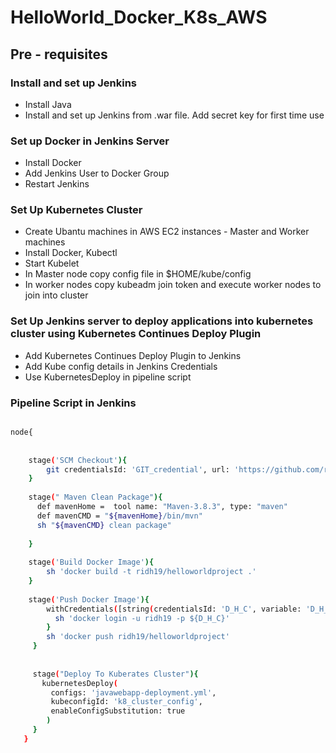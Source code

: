 # HelloWorld_Docker_K8s_AWS

## Pre - requisites

### Install and set up Jenkins
- Install Java
- Install and set up Jenkins from .war file. Add secret key for first time use

### Set up Docker in Jenkins Server
- Install Docker
- Add Jenkins User to Docker Group
- Restart Jenkins

### Set Up Kubernetes Cluster
- Create Ubantu machines in AWS EC2 instances - Master and Worker machines
- Install Docker, Kubectl
- Start Kubelet
- In Master node copy config file in $HOME/kube/config
- In worker nodes copy kubeadm join token and execute  worker nodes to join into cluster

### Set Up Jenkins server to deploy applications into kubernetes cluster using Kubernetes Continues Deploy Plugin
- Add  Kubernetes Continues Deploy Plugin to Jenkins
- Add Kube config details in Jenkins Credentials
- Use KubernetesDeploy in pipeline script

### Pipeline Script in Jenkins

```bash

node{
    
    
    stage('SCM Checkout'){
        git credentialsId: 'GIT_credential', url: 'https://github.com/ripankumardhar/HelloWorld_Docker_K8s_AWS.git',branch: 'main'
    }
   
    stage(" Maven Clean Package"){
      def mavenHome =  tool name: "Maven-3.8.3", type: "maven"
      def mavenCMD = "${mavenHome}/bin/mvn"
      sh "${mavenCMD} clean package"
      
    } 
    
    stage('Build Docker Image'){
        sh 'docker build -t ridh19/helloworldproject .'
    }
    
    stage('Push Docker Image'){
        withCredentials([string(credentialsId: 'D_H_C', variable: 'D_H_C')]) {
          sh 'docker login -u ridh19 -p ${D_H_C}'
        }
        sh 'docker push ridh19/helloworldproject'
     }
       
      
     stage("Deploy To Kuberates Cluster"){
       kubernetesDeploy(
         configs: 'javawebapp-deployment.yml', 
         kubeconfigId: 'k8_cluster_config',
         enableConfigSubstitution: true
        )
     }
   }

```
